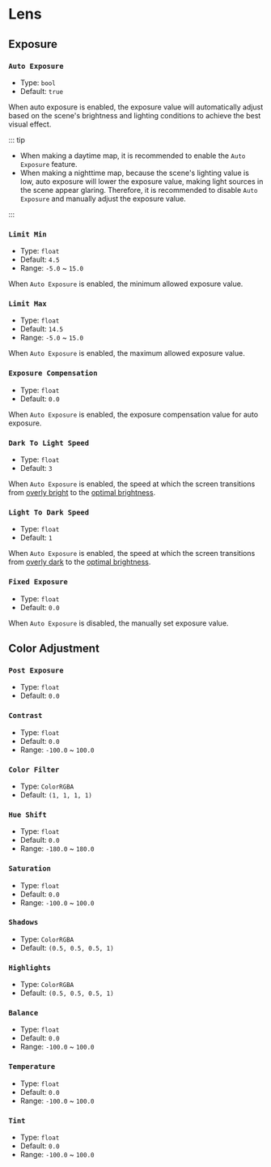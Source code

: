 # Lens

## Exposure

### `Auto Exposure`

- Type: `bool`
- Default: `true`

When auto exposure is enabled, the exposure value will automatically adjust based on the scene's brightness and lighting conditions to achieve the best visual effect.

::: tip

- When making a daytime map, it is recommended to enable the `Auto Exposure` feature.
- When making a nighttime map, because the scene's lighting value is low, auto exposure will lower the exposure value, making light sources in the scene appear glaring. Therefore, it is recommended to disable `Auto Exposure` and manually adjust the exposure value.

:::

### `Limit Min`<badge text="Auto Exposure = true" />

- Type: `float`
- Default: `4.5`
- Range: `-5.0` ~ `15.0`

When `Auto Exposure` is enabled, the minimum allowed exposure value.

### `Limit Max`<badge text="Auto Exposure = true" />

- Type: `float`
- Default: `14.5`
- Range: `-5.0` ~ `15.0`

When `Auto Exposure` is enabled, the maximum allowed exposure value.

### `Exposure Compensation`<badge text="Auto Exposure = true" />

- Type: `float`
- Default: `0.0`

When `Auto Exposure` is enabled, the exposure compensation value for auto exposure.

### `Dark To Light Speed`<badge text="Auto Exposure = true" />

- Type: `float`
- Default: `3`

When `Auto Exposure` is enabled, the speed at which the screen transitions from <u>overly bright</u> to the <u>optimal brightness</u>.

### `Light To Dark Speed`<badge text="Auto Exposure = true" />

- Type: `float`
- Default: `1`

When `Auto Exposure` is enabled, the speed at which the screen transitions from <u>overly dark</u> to the <u>optimal brightness</u>.

### `Fixed Exposure`<badge text="Auto Exposure = false" />

- Type: `float`
- Default: `0.0`

When `Auto Exposure` is disabled, the manually set exposure value.

## Color Adjustment

### `Post Exposure`

- Type: `float`
- Default: `0.0`

### `Contrast`

- Type: `float`
- Default: `0.0`
- Range: `-100.0` ~ `100.0`

### `Color Filter`

- Type: `ColorRGBA`
- Default: `(1, 1, 1, 1)`

### `Hue Shift`

- Type: `float`
- Default: `0.0`
- Range: `-180.0` ~ `180.0`

### `Saturation`

- Type: `float`
- Default: `0.0`
- Range: `-100.0` ~ `100.0`

### `Shadows`

- Type: `ColorRGBA`
- Default: `(0.5, 0.5, 0.5, 1)`

### `Highlights`

- Type: `ColorRGBA`
- Default: `(0.5, 0.5, 0.5, 1)`

### `Balance`

- Type: `float`
- Default: `0.0`
- Range: `-100.0` ~ `100.0`

### `Temperature`

- Type: `float`
- Default: `0.0`
- Range: `-100.0` ~ `100.0`

### `Tint`

- Type: `float`
- Default: `0.0`
- Range: `-100.0` ~ `100.0`
